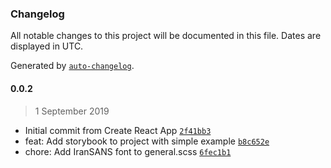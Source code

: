 ### Changelog

All notable changes to this project will be documented in this file. Dates are displayed in UTC.

Generated by [`auto-changelog`](https://github.com/CookPete/auto-changelog).

#### 0.0.2

> 1 September 2019

- Initial commit from Create React App [`2f41bb3`](https://github.com/evandhq/react-design-system/commit/2f41bb36baaac68c4065e8c3da02bf4984487e7a)
- feat: Add storybook to project with simple example [`b8c652e`](https://github.com/evandhq/react-design-system/commit/b8c652e4792409ed1cf2029ee1335edb3486ea8c)
- chore: Add IranSANS font to general.scss [`6fec1b1`](https://github.com/evandhq/react-design-system/commit/6fec1b10d618232f97790478ea9e15bcdb2bc482)
